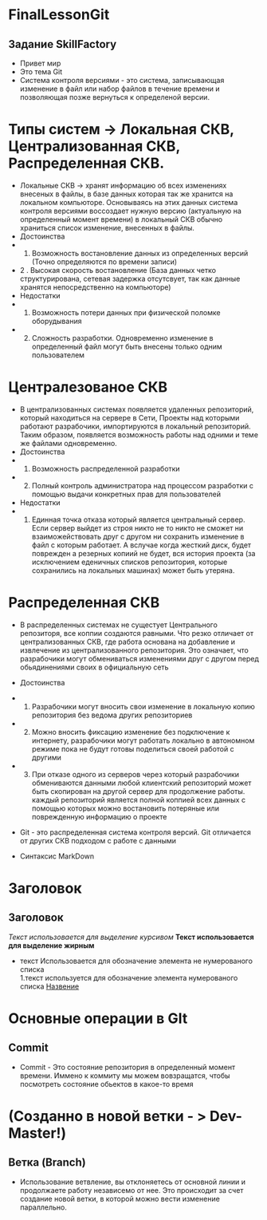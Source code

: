 # FinalLessonGit
## Задание SkillFactory
- Привет мир 
- Это тема Git 
- Система контроля версиями - это система, записывающая изменение в файл или набор файлов в течение времени и позволяющая позже вернуться к определеной версии.

# Типы систем -> Локальная СКВ, Централизованная СКВ, Распределенная СКВ.
- Локальные СКВ -> хранят информацию об всех изменениях внесеных в файлы, в базе данных которая так же хранится на локальном компьюторе. Основываясь на этих данных система контроля версиями воссоздает нужную версию (актуальную на определенный момент времени) в локальный СКВ обычно храниться список изменение, внесенных в файлы.
- Достоинства 
- 1. Возможность востановление данных из определенных версий (Точно определяются по времени записи)
- 2	. Высокая скорость востановление (База данных четко структурирована, сетевая задержка отсутсвует, так как данные хранятся непосредственно на компьюторе)
- Недостатки 
- 1. Возможность потери данных при физической поломке оборудывания
- 2. Сложность разработки. Одновременно изменение в определенный файл могут быть внесены только одним пользователем

# Централезованое СКВ 
- В централизованных системах появляется удаленных репозиторий, который находиться на сервере в Сети, Проекты над которыми работают разрабочики, импортируются в локальный репозиторий. Таким образом, появляется возможность работы над одними и  теме же файлами одновременно.
- Достоинства 
- 1. Возможность распределенной разработки
- 2. Полный контроль администратора над процессом разработки с помощью выдачи конкретных прав для пользователей 
- Недостатки 
- 1. Единная точка отказа который является центральный сервер. Если сервер выйдет из строя никто не то никто не сможет ни взаиможействовать друг с другом ни сохранить изменение в файл с которым работает. А вслучае когда жесткий диск, будет поврежден а резерных копиий не будет, вся история проекта (за исключением еденичных списков репозитория, которые сохранились на локальных машинах) может быть утеряна.

# Распределенная СКВ
- В распределенных системах не сущестует Центрального репозиторя, все коппии создаются равными. Что резко отличает от централизованных СКВ, где работа основана на добавление и извлечение из централизованного репозитория. Это означает, что разрабочики могут обмениваться изменениями друг с другом перед обьядинениями своих в официальную сеть 
- Достоинства 
- 1. Разрабочики могут вносить свои изменение в локальную копию репозитория без ведома других репозиториев 
- 2. Можно вносить фиксацию изменение без подключение к интернету, разрабочики могут работать локально в автономном режиме пока не будут готовы поделиться своей работой с другими
- 3. При отказе одного из серверов через который разрабочики обмениваются данными любой клиентский репозиторий может быть скопирован на другой сервер для продолжение работы. каждый репозиторий является полной коппией всех данных с помощью которых можно востановить потеряные или поврежденную информацию о проекте

- Git - это распределенная система контроля версий. Git отличается от других СКВ подходом с работе с данными 

- Синтаксис MarkDown 
# Заголовок
## Заголовок 

*Текст использовается для выделение курсивом*
**Текст использовается для выделение жирным**
* текст Использовается для обозначение элемента не нумерованого списка  
1.текст  используется для обозначение элемента нумерованого списка
[Назвение](Сыллка)


# Основные операции в GIt 
## Commit
* Commit - Это состояние репозитория в определенный момент времени. Иммено к коммиту мы можем вовзращатся, чтобы посмотреть состояние обьектов в какое-то время

# (Созданно в новой ветки - > Dev-Master!)

## Ветка (Branch)
* Использование ветвление, вы отклоняетесь от основной линии и продолжаете работу независемо от нее. Это происходит за счет создание новой ветки, в которой можно вести изменение параллельно.
